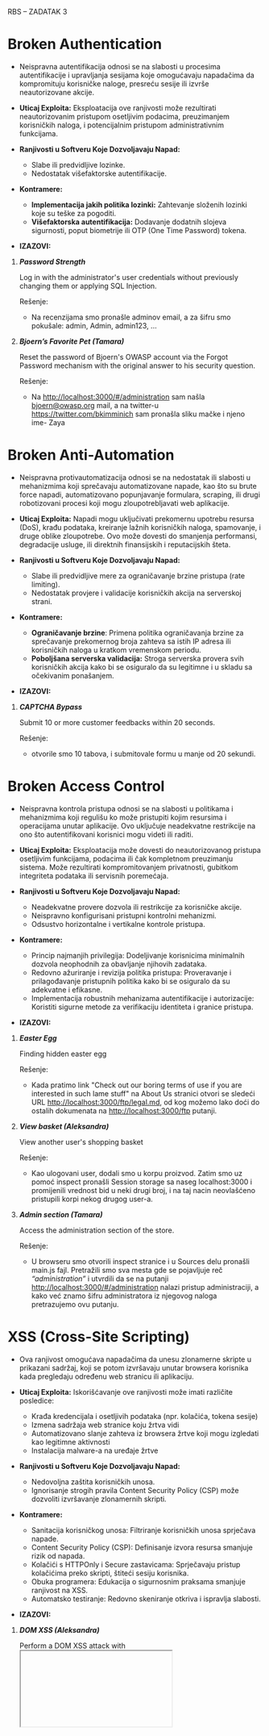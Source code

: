 ﻿RBS – ZADATAK 3
# Broken Authentication
- Neispravna autentifikacija odnosi se na slabosti u procesima autentifikacije i upravljanja sesijama koje omogućavaju napadačima da kompromituju korisničke naloge, presreću sesije ili izvrše neautorizovane akcije.
- **Uticaj Exploita:** Eksploatacija ove ranjivosti može rezultirati neautorizovanim pristupom osetljivim podacima, preuzimanjem korisničkih naloga, i potencijalnim pristupom administrativnim funkcijama.

- **Ranjivosti u Softveru Koje Dozvoljavaju Napad:**
  - Slabe ili predvidljive lozinke.
  - Nedostatak višefaktorske autentifikacije.

- **Kontramere:**
  - **Implementacija jakih politika lozinki:** Zahtevanje složenih lozinki koje su teške za pogoditi.
  - **Višefaktorska autentifikacija:** Dodavanje dodatnih slojeva sigurnosti, poput biometrije ili OTP (One Time Password) tokena.

- **IZAZOVI:**
1. ***Password Strength***  

   Log in with the administrator's user credentials without previously changing them or applying SQL Injection.

   Rešenje: 

   - Na recenzijama smo pronašle adminov email, a za šifru smo pokušale: admin, Admin, admin123, ...

2. ***Bjoern’s Favorite Pet (Tamara)***

   Reset the password of Bjoern's OWASP account via the Forgot Password mechanism with the original answer to his security question.

   Rešenje:

   - Na <http://localhost:3000/#/administration> sam našla <bjoern@owasp.org> mail, a na twitter-u <https://twitter.com/bkimminich> sam pronašla sliku mačke i njeno ime- Zaya
# Broken Anti-Automation
- Neispravna protivautomatizacija odnosi se na nedostatak ili slabosti u mehanizmima koji sprečavaju automatizovane napade, kao što su brute force napadi, automatizovano popunjavanje formulara, scraping, ili drugi robotizovani procesi koji mogu zloupotrebljavati web aplikacije.

- **Uticaj Exploita:** Napadi mogu uključivati prekomernu upotrebu resursa (DoS), krađu podataka, kreiranje lažnih korisničkih naloga, spamovanje, i druge oblike zloupotrebe. Ovo može dovesti do smanjenja performansi, degradacije usluge, ili direktnih finansijskih i reputacijskih šteta.

- **Ranjivosti u Softveru Koje Dozvoljavaju Napad:**
  - Slabe ili predvidljive mere za ograničavanje brzine pristupa (rate limiting).
  - Nedostatak provjere i validacije korisničkih akcija na serverskoj strani.

- **Kontramere:**
  - **Ograničavanje brzine**: Primena politika ograničavanja brzine za sprečavanje prekomernog broja zahteva sa istih IP adresa ili korisničkih naloga u kratkom vremenskom periodu.
  - **Poboljšana serverska validacija:** Stroga serverska provera svih korisničkih akcija kako bi se osiguralo da su legitimne i u skladu sa očekivanim ponašanjem.

- **IZAZOVI:**
1. ***CAPTCHA Bypass***    

   Submit 10 or more customer feedbacks within 20 seconds.

   Rešenje:
   
    - <a name="_int_trzrjoee"></a>otvorile smo 10 tabova, i submitovale formu u manje od 20 sekundi.
# Broken Access Control
- Neispravna kontrola pristupa odnosi se na slabosti u politikama i mehanizmima koji regulišu ko može pristupiti kojim resursima i operacijama unutar aplikacije. Ovo uključuje neadekvatne restrikcije na ono što autentifikovani korisnici mogu videti ili raditi.

- **Uticaj Exploita:** Eksploatacija može dovesti do neautorizovanog pristupa osetljivim funkcijama, podacima ili čak kompletnom preuzimanju sistema. Može rezultirati kompromitovanjem privatnosti, gubitkom integriteta podataka ili servisnih poremećaja.

- **Ranjivosti u Softveru Koje Dozvoljavaju Napad:**
  - Neadekvatne provere dozvola ili restrikcije za korisničke akcije.
  - Neispravno konfigurisani pristupni kontrolni mehanizmi.
  - Odsustvo horizontalne i vertikalne kontrole pristupa.

- **Kontramere:**
  - Princip najmanjih privilegija: Dodeljivanje korisnicima minimalnih dozvola neophodnih za obavljanje njihovih zadataka.
  - Redovno ažuriranje i revizija politika pristupa: Proveravanje i prilagođavanje pristupnih politika kako bi se osiguralo da su adekvatne i efikasne.
  - Implementacija robustnih mehanizama autentifikacije i autorizacije: Koristiti sigurne metode za verifikaciju identiteta i granice pristupa.

- **IZAZOVI:**
1. ***Easter Egg***

   Finding hidden easter egg

   Rešenje: 

    - Kada pratimo link "Check out our boring terms of use if you are interested in such lame stuff" na About Us stranici otvori se sledeći URL   <http://localhost:3000/ftp/legal.md>, od kog možemo lako doći do ostalih dokumenata na  <http://localhost:3000/ftp> putanji.

2. ***View basket  (Aleksandra)***

   View another user's shopping basket	

   Rešenje: 

    - Kao ulogovani user, dodali smo u korpu proizvod. Zatim smo uz pomoć inspect pronašli Session storage sa naseg localhost:3000 i promijenili vrednost bid u neki drugi broj, i na taj nacin neovlašćeno pristupili korpi  nekog drugog user-a.

3. ***Admin section (Tamara)***

   Access the administration section of the store.

   Rešenje: 

    - U browseru smo otvorili inspect stranice i u Sources delu pronašli main.js fajl. Pretražili smo sva mesta gde se pojavljuje reč 	*“administration”*  i utvrdili da se na putanji <http://localhost:3000/#/administration> nalazi pristup administraciji, a kako već znamo šifru administratora iz njegovog naloga pretrazujemo ovu putanju.
# XSS (Cross-Site Scripting)  
- Ova ranjivost omogućava napadačima da unesu zlonamerne skripte u prikazani sadržaj, koji se potom izvršavaju unutar browsera korisnika kada pregledaju određenu web stranicu ili aplikaciju.

- **Uticaj Exploita:** Iskorišćavanje ove ranjivosti može imati različite posledice:
    - Krađa kredencijala i osetljivih podataka (npr. kolačića, tokena sesije)
    - Izmena sadržaja web stranice koju žrtva vidi
    - Automatizovano slanje zahteva iz browsera žrtve koji mogu izgledati kao legitimne aktivnosti
    - Instalacija malware-a na uređaje žrtve

- **Ranjivosti u Softveru Koje Dozvoljavaju Napad:**
  - Nedovoljna zaštita korisničkih unosa.
  - Ignorisanje strogih pravila Content Security Policy (CSP) može dozvoliti izvršavanje zlonamernih skripti.

- **Kontramere:**
  - Sanitacija korisničkog unosa: Filtriranje korisničkih unosa sprječava napade.
  - Content Security Policy (CSP): Definisanje izvora resursa smanjuje rizik od napada.
  - Kolačići s HTTPOnly i Secure zastavicama: Sprječavaju pristup kolačićima preko skripti, štiteći sesiju korisnika.
  - Obuka programera: Edukacija o sigurnosnim praksama smanjuje ranjivost na XSS.
  - Automatsko testiranje: Redovno skeniranje otkriva i ispravlja slabosti.

- **IZAZOVI:**
1. ***DOM XSS (Aleksandra)***

   Perform a DOM XSS attack with <iframe src="javascript:alert(`xss`)">.

   Rešenje: 

    - U pretraživaču unesemo kod umesto reči i prikaze nam se neadekvatan odgovor stranice u vidu frama.
# Improper Input Validation  
- Nepravilna validacija ulaza odnosi se na propust u web aplikaciji ili softveru da adekvatno proveri ili odbaci ulazne podatke. To omogućava napadačima da iskoriste ove slabosti za izvođenje hakerskih akcija.

- **Uticaj Exploita:** Eksploatacija može dovesti do različitih napada, uključujući izvršavanje proizvoljnog koda, otkrivanje informacija, i poricanje usluge (DoS).

- **Ranjivosti u Softveru Koje Dozvoljavaju Napad:**
  - Neadekvatna filtracija ulaznih podataka.
  - Nedostatak verifikacije formata i granica ulaznih podataka.
  - Slabo upravljanje greškama koje omogućuju detalje o internoj implementaciji.

- **Kontramere:**
  - Validacija: Primena stroge validacije na svim ulazima, uključujući tip, dužinu, format i granice.
  - Sanitacija ulaza: Korištenje biblioteka za sanitaciju da bi se ulazi očistili pre njihove upotrebe.
  - Sigurno upravljanje greškama: Konfigurisanje aplikacije da pravilno upravlja greškama bez otkrivanja osetljivih informacija.

- **IZAZOVI:**
1. ***Payback Time (Aleksandra)***

   Place an order that makes you rich.

   Rešenje:

    - Kao ulogovani user dodali smo jedan artikal u korpu. Zatim smo u inspect networks panelu videli zahtev i na osnovu njega dobili id tacno tog artikla. Poslali smo PUT zahtev preko insomnie kom smo prosledili novu vrednost količine artikla (-100). Nakon toga smo izvršili transakciju i ostvarili dodatnu sumu novca.



2. ***Admin Registration (Tamara)***

   Register as a user with administrator privileges.

   Rešenje:

    - Prvo smo otvorili inspect stranice kako bismo pratili zahteve koji se šalju prilikom registracije. U Network sekciji primecujemo da se poslao POST zahtev koji ima putanju <http://localhost:3000/api/Users/>. Sada mozemo manipulisati podacima iz insomnije tako sto POST zahtevom pošaljemo informacije {"email":"admin","password":"admin","role":"admin"} i na taj način smo registrovali admina.
# Sensitive Data Exposure
- Izlaganje osetljivih podataka odnosi se na osetljive podatke (kao što su lozinke, kreditne kartice, lični identifikatori itd.) koji nisu adekvatno zaštićeni i postaju dostupni neovlašćenim licima. Ovaj tip ranjivosti može nastati zbog niza problema u sigurnosnim politikama, konfiguraciji ili nedostatku sigurnosnih mera.
- **Uticaj Exploita:** Eksploatacija ove vrste ranjivosti može dovesti do krađe identiteta, financijske štete za pojedince čiji su podaci kompromitovani, ili pravne i reputacijske štete za organizaciju koja je dozvolila takvo izlaganje.

- **Ranjivosti u Softveru Koje Dozvoljavaju Napad:**
  - Lozinke, tokeni ili kreditne kartice koji se čuvaju u nešifrovanom formatu.
  - Upotreba HTTP umesto HTTPS može omogućiti presretanje osetljivih podataka.
  - Neadekvatne kontrole koje dozvoljavaju neovlašćenim licima pristup osetljivim podacima.
  - Slabo konfigurisani sistemi koji izlažu osetljive podatke.

- **Kontramere:**
    - Osetljivi podaci treba da budu šifrovani prilikom skladištenja i prenosa (TLS/SSL).
    - Implementacija višefaktorske autentifikacije, jake politike lozinki, i minimalnih privilegija za pristup podacima.
    - Korišćenje sigurnih mehanizama za upravljanje sesijama, uključujući sigurne kolačiće, i redovno ažuriranje i poništavanje sesija.
    - Redovno pregledanje i ažuriranje konfiguracija servera, aplikacija i baza podataka.
    - Implementacija rešenja za praćenje i reviziju pristupa podacima.

- **IZAZOVI:**
1. ***Access Log (Aleksandra)***

    Gain access to any access log file of the server.

    Rešenje:

      - Pronasli smo log fajl datoteku korišćenjem resenja zadatka gde smo pristupili poverljivom dokumentu na  <http://localhost:3000/ftp>. Uvidjamo jednu datoteku incident-support.kdbx koja nam govori da postoji support tim, pa koristimo <http://localhost:3000/support/logs> kako bismo dosli do log fajlova.

2. ***Confidential Document (Tamara)***

    Access a confidential document.

    Rešenje: 

      - Na stranici About us pronašli smo link *Check out our boring terms of use if you are interested in such lame stuff,* koji nas redirektuje na stranicu <http://localhost:3000/ftp/legal.md.> Istraživanjem ovog linka pronalazimo jos fajlova na putanji http://localhost:3000/ftp od kojih je acquisitions.md poverljiv dokument.

3. ***Meta Geo Stalking (Anita)***
   
    Determine the answer to John's security question by looking at an upload of him to the Photo Wall and use it to reset his password via the Forgot Password mechanism.
   
    Rešenje:
      - U photo-wall smo pronašli johnovu sliku i preuzeli je. Uz pomoć alata metadata2go smo pročitali metadata te slike. Našli smo tačnu poziciju gde je slika uslikana i pokušali da se ulogujemo kao john ali sa zaboravljenom šifrom gde smo na security pitanje odgovorili sa lokacijom gde je uslikana ta slika.
# Unvalidated Redirects  
- Nevalidirani preusmeravanja javljaju se kada web aplikacija prihvata neovlašćene ulazne parametre koji mogu uzrokovati preusmeravanje korisnika na nepouzdane web stranice. To omogućava napadačima da korisnike preusmere na rizične stranice.  
- **Uticaj Exploita:** Ova ranjivost može dovesti do phishing napada, krađe osetljivih informacija, i instalacije malvera. Napadači koriste ovo za manipulisanje korisničkim poverenjem i legitimnošću originalne stranice.

- **Ranjivosti u Softveru Koje Dozvoljavaju Napad:**
  - Aplikacije koje koriste korisnički unos za upravljanje URL destinacijama bez adekvatne validacije.
  - Nedostatak mehanizama za proveru validnostiURL adresa pre nego što se korisnici preusmere.

- **Kontramere:**
  - Ograničavanje mogućnosti preusmeravanja samo na utvrđene, pouzdane URL adrese.
  - Izbegavati slanje korisnika direktno na spoljne stranice.
  - Informisanje korisnika o preusmeravanju i pružanje detalja o destinaciji pre nego što se preusmeravanje dogodi.

- **IZAZOVI:**
1. ***Allowlist Bypass (Aleksandra)***

    Enforce a redirect to a page you are not supposed to redirect to.

    Rešenje:

      - Koristimo link <http://localhost:3000/redirect?to=http://youtube.com?pwned=https://github.com/juice-shop/juice-shop> kako bismo redirektovali na željenu stranicu.
# Security through Obscurity
- Security through Obscurity odnosi se na praksu oslanjanja na tajnost dizajna ili implementacije kao glavni sigurnosni mehanizam. Ovaj pristup pokušava da sakrije važne detalje o softverskim sistemima, poput algoritama, protokola ili ključeva, pretpostavljajući da ako napadač ne zna strukturu sistema, neće moći efikasno da ga napadne.

- **Uticaj Exploita:** Ako detalji ove skrivene implementacije budu otkriveni, što je često samo pitanje vremena, sistem postaje izuzetno ranjiv jer se ne oslanja na dokazane metode zaštite, već na tajnost.

- **Ranjivosti u Softveru Koje Dozvoljavaju Napad:**
  - Oslanjanje na neobjavljene ili neproverene metode zaštite.
  - Nedostatak transparentnosti u sigurnosnim mehanizmima koji mogu skrivati slabosti.

- **Kontramere:**
  - Primena standardizovanih i otvoreno proverenih sigurnosnih praksi: Koristiti dobro dokumentovane i zajednicom podržane sigurnosne protokole i metode.
  - Redovna sigurnosna provera i revizija: Održavanje sistema prozirnim kroz redovne revizije i testiranje probojnosti koje mogu identifikovati i ispraviti potencijalne slabosti.
  - Slojevita sigurnost: Implementacija više nezavisnih sigurnosnih slojeva koji ne zavise isključivo na nejasnosti ili tajnosti komponenti.

-  **IZAZOVI:**
1. ***Privacy Policy Inspection (Tamara)***
   
   Prove that you actually read our privacy policy.
   
   Rešenje:
      - Nakon pažljivog čitanja politike sigurnosti i prevlačenjem miša preko reči, otrkili smo da na neke fraze se pojavljuje neko osvetljenje. Kada spojimo te fraze one formiraju rečenicu: We may also, instruct you, to refuse all, reasonably necessary and responsibility. Ako se vodimo zadatkom Nested Easter egg i formiramo link od ovih reči: <http://localhost:3000/we/may/also/instruct/you/to/refuse/all/reasonably/necessary/responsibility> , kada ga posetimo rešićemo izazov.
# Miscellaneous
- Kategorija "Miscellaneous" obuhvata različite sigurnosne slabosti koje ne spadaju nužno u konvencionalne kategorije napada. Ove slabosti mogu uključivati specifične konfiguracijske greške, rijetke sigurnosne propuste, ili zanemarene aspekte sigurnosti koji mogu biti specifični za određenu implementaciju ili okruženje.

- **Uticaj Exploita:** Zbog raznolikosti ranjivosti koje spadaju u ovu kategoriju, uticaj može varirati od manjih poremećaja do ozbiljnih sigurnosnih incidenata, uključujući gubitak podataka, neautorizovani pristup, ili potpunu kompromitaciju sistema.

- **Ranjivosti u Softveru Koje Dozvoljavaju Napad:**
  - Nesigurne ili neadekvatne konfiguracije sistema.
  - Zanemarivanje sigurnosnih patcheva ili ažuriranja.
  - Specifični propusti u dizajnu ili arhitekturi koji nisu široko poznati ili dokumentovani.

- **Kontramere:**
  - Temeljna sigurnosna analiza i revizija: Redovno pregledanje i analiziranje svih aspekata sistema kako bi se identifikovali i ispravili nekonvencionalni sigurnosni propusti.
  - Kontinuirano obrazovanje i osposobljavanje: Održavanje tehničkog tima informisanim o najnovijim sigurnosnim praksama i potencijalnim neobičnim ranjivostima.
  - Prilagođene sigurnosne politike: Razvoj i implementacija sigurnosnih politika koje su specifične za okruženje i tehnologiju koje se koriste, uzimajući u obzir jedinstvene aspekte svakog sistema.

-  **IZAZOVI:**
1. ***Security Policy (Anita)***
   
   Behave like any "white-hat" should before getting into the action.
   
   Rešenje:
      - Da bi bili etički haker prvo treba da se konsultujemo sa vlasnikom sajta, pa smo poslali mejl na donotreply@owasp-juice.shop

# Injection
- Injekcija se odnosi na sigurnosni propust koji se javlja kada napadač unese (injektuje) štetni kod u program koji se zatim interpretira ili izvršava od strane aplikacije. Ovo može biti SQL injekcija, skriptna injekcija (kao što je XSS), ili injekcija komandne linije, među ostalima.

- **Uticaj Exploita:** Injekcija može dovesti do neautorizovanog pristupa podacima, manipulacije ili uništavanja podataka, preuzimanja kontrole nad sistemima, i drugih štetnih posledica.

- **Ranjivosti u Softveru Koje Dozvoljavaju Napad:**
  - Neadekvatno sanitiranje, filtriranje ili validacija korisničkog unosa.
  - Upotreba dinamički sastavljenih upita ili komandi koje uključuju nevalidirane ulaze.
  - Nedostatak upotrebe parametrizovanih upita ili drugih sigurnih metodologija kod pristupa bazama podataka.

- **Kontramere:**
  - Koristiti parametrizovane upite: Za SQL baze podataka, koristiti parametrizovane upite ili ORM (Object-Relational Mapping) alate koji automatski primenjuju ovu praksu.
  - Sanitacija i validacija ulaza: Rigorozno sanitiranje i validacija svih korisničkih ulaza pre njihove obrade ili uključivanja u upite ili komande.
  - Minimalne privilegije: Ograničavanje prava i privilegija za aplikacije i baze podataka tako da čak i ako dođe do injekcije, šteta može biti minimizirana.

- **IZAZOVI:**
1. ***Login Jim (Anita)***
   
    Log in with Jim's user account.
   
    Rešenje:
      - U recenzijama smo našli Jimov mejl i na njegov mejl dodali ‘--,  a u šifru upisali bilo šta
# Security Misconfiguration 
- Pogrešna konfiguracija sigurnosti javlja se kada sigurnosne postavke nisu pravilno postavljene ili su zadržane podrazumevane opcije, što ostavlja sistem ranjivim. To može uključivati nesigurne postavke u aplikacijama, serverima, bazama podataka, i drugoj infrastrukturi.

- **Uticaj Exploita:** Ove slabosti mogu omogućiti neautorizovan pristup, izlaganje osetljivih podataka, ili manipulaciju sistemom. Pogrešna konfiguracija može dovesti do raznih sigurnosnih incidenata, uključujući krađu podataka, izvršavanje neautorizovanog koda, i servisne napade (DoS).

- **Ranjivosti u Softveru Koje Dozvoljavaju Napad:**
- Nepotrebno omogućene funkcije ili portovi.
- Nedostatak redovnih sigurnosnih ažuriranja i patcheva.

- **Kontramere:**
  - Redovno ažuriranje i održavanje: Primena najnovijih sigurnosnih patcheva i ažuriranja za sve komponente sistema.
  - Minimalan pristup i funkcionalnost: Deaktiviranje nepotrebnih usluga, portova, i funkcija koje mogu predstavljati sigurnosni rizik.
- **IZAZOVI:**
1. ***Deprecated Interface (Anita)***
   
    Use a deprecated B2B interface that was not properly shut down.
   
    Rešenje:
    - Ušli smo na formu za žalbe. Kada želimo da izaberemo dokument, dozvoljeni tipovi su samo pdf i zip fajlovi. Medjutim ukoliko se u imenu datoteke stavi \*.xml ili neki drugi tp, može se izabrati i datoteka tog tipa. Kada se pred takva datoteka dolazi do željene greške.

# Cryptographic Issues
- ` `Kriptografski problemi nastaju kada implementacija kriptografskih funkcija u softveru nije izvršena ispravno, što može uključivati korišćenje slabih algoritama, neadekvatno upravljanje ključevima, ili nepravilnu primenu kriptografskih protokola.

- **Uticaj Exploita:** Slabe ili pogrešno implementirane kriptografske metode mogu dovesti do otkrivanja ili manipulacije osetljivim podacima, što može rezultirati gubitkom privatnosti, finansijskim gubicima, ili drugim sigurnosnim incidentima.

- **Ranjivosti u Softveru Koje Dozvoljavaju Napad:**
  - Korišćenje zastarelih ili kompromitovanih kriptografskih algoritama.
  - Implementacija kriptografskih protokola bez pridržavanja najboljih praksi, kao što su nedovoljno slučajni generatori brojeva za kriptografiju.

- **Kontramere:**
  - Korišćenje jakih, modernih kriptografskih algoritama: Oslanjanje na industrijske standarde i preporučene kriptografske algoritme koji su provereno otporni na napade.
  - Redovna revizija i testiranje: Sprovođenje redovnih sigurnosnih revizija i testiranja penetracije kako bi se osiguralo da kriptografske mere ostaju sigurne i efikasne.

- **IZAZOVI:**
1. ***Nested Easter egg (Anita)***
   
    Apply some advanced cryptanalysis to find the real easter egg.
   
    Rešenje:
      - Kada smo pronašli kriptoavan string, prvo smo dekodovali pomoću Base 64 i dobili: /gur/qrif/ner/fb/shaal/gurl/uvq/na/rnfgre/rtt/jvguva/gur/rnfgre/rtt. Medjutim ovo nije rešenje, pa smo uvideli izraze koji se ponavljaju - znači da oni predstavljaju učestale reči. Pretpostavili smo da su slova pomerena za nekoliko mesta i dekodovali smo pomoću ROT-13 i dobili na kraju: /the/devs/are/so/funny/they/hid/an/easter/egg/within/the/easter/egg.

